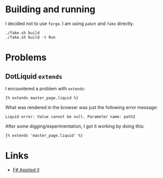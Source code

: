 # Building and running

I decided not to use `forge`. I am using `paket` and `fake` directly.

```
./fake.sh build
./fake.sh build -t Run
```

# Problems

## DotLiquid `extends`

I encountered a problem with `extends`:

```
{% extends master_page.liquid %}
```

What was rendered in the browser was just the following error message:

```
Liquid error: Value cannot be null. Parameter name: path2
```

After some digging/experimentation, I got it working by doing this:

```
{% extends 'master_page.liquid' %}
```

# Links

* [F# Applied II](https://www.demystifyfp.com/FsApplied2/)
